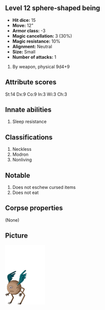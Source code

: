 ## Level 12 sphere-shaped being

- **Hit dice:** 15
- **Move:** 12"
- **Armor class:** -3
- **Magic cancellation:** 3 (30%)
- **Magic resistance:** 10%
- **Alignment:** Neutral
- **Size:** Small
- **Number of attacks:** 1
1. By weapon, physical 9d4+9

## Attribute scores

St:14 Dx:9 Co:9 In:3 Wi:3 Ch:3

## Innate abilities

1. Sleep resistance

## Classifications

1. Neckless
2. Modron
3. Nonliving

## Notable

1. Does not eschew cursed items
2. Does not eat

## Corpse properties

(None)

## Picture

![Modron monodrone](https://github.com/hyvanmielenpelit/GnollHackTileSet/blob/main/Monsters/modron_monodrone/modron_monodrone.png)
